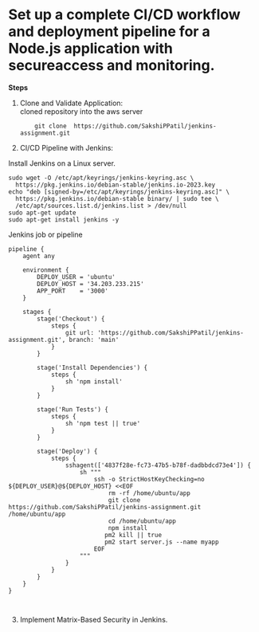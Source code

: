 
# Set up a complete CI/CD workflow and deployment pipeline for a Node.js application with secureaccess and monitoring.  <br/>

**Steps**  <br/>

1) Clone and Validate Application:  <br/>
        cloned repository into the aws server  <br/>
    ```
        git clone  https://github.com/SakshiPPatil/jenkins-assignment.git
    ```

2) CI/CD Pipeline with Jenkins:  <br/>

 Install Jenkins on a Linux server.  <br/>

```
sudo wget -O /etc/apt/keyrings/jenkins-keyring.asc \
  https://pkg.jenkins.io/debian-stable/jenkins.io-2023.key
echo "deb [signed-by=/etc/apt/keyrings/jenkins-keyring.asc]" \
  https://pkg.jenkins.io/debian-stable binary/ | sudo tee \
  /etc/apt/sources.list.d/jenkins.list > /dev/null
sudo apt-get update
sudo apt-get install jenkins -y

```

Jenkins job or pipeline  <br/>

```
pipeline {
    agent any

    environment {
        DEPLOY_USER = 'ubuntu'
        DEPLOY_HOST = '34.203.233.215'
        APP_PORT    = '3000'
    }

    stages {
        stage('Checkout') {
            steps {
                git url: 'https://github.com/SakshiPPatil/jenkins-assignment.git', branch: 'main'
            }
        }

        stage('Install Dependencies') {
            steps {
                sh 'npm install'
            }
        }

        stage('Run Tests') {
            steps {
                sh 'npm test || true'
            }
        }

        stage('Deploy') {
            steps {
                sshagent(['4837f28e-fc73-47b5-b78f-dadbbdcd73e4']) {
                    sh """
                        ssh -o StrictHostKeyChecking=no ${DEPLOY_USER}@${DEPLOY_HOST} <<EOF
                            rm -rf /home/ubuntu/app
                            git clone https://github.com/SakshiPPatil/jenkins-assignment.git /home/ubuntu/app
                            cd /home/ubuntu/app
                            npm install
                           pm2 kill || true
                           pm2 start server.js --name myapp
                        EOF
                    """
                }
            }
        }
    }
}



```


3) Implement Matrix-Based Security in Jenkins. <br/>

    
